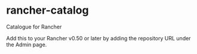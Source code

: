 # rancher-catalog

Catalogue for Rancher

Add this to your Rancher v0.50 or later by adding the repository URL under the Admin page.
